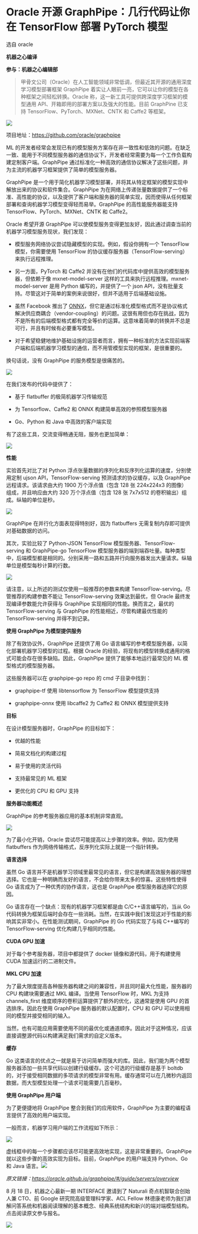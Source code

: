 # Oracle 开源 GraphPipe：几行代码让你在 TensorFlow 部署 PyTorch 模型

选自 oracle

**机器之心编译**

**参与：机器之心编辑部**

> 甲骨文公司（Oracle）在人工智能领域非常低调，但最近其开源的通用深度学习模型部署框架 GraphPipe 着实让人眼前一亮，它可以让你的模型在各种框架之间轻松转换。Oracle 称，这一新工具可提供跨深度学习框架的模型通用 API、开箱即用的部署方案以及强大的性能。目前 GraphPine 已支持 TensorFlow、PyTorch、MXNet、CNTK 和 Caffe2 等框架。

![](img/7d45fa86b7ab3aa6458d9519efe9a06c-fs8.png)

项目地址：https://github.com/oracle/graphpipe

ML 的开发者经常会发现已有的模型服务方案存在非一致性和低效的问题。在缺乏一致、能用于不同模型服务器的通信协议下，开发者经常需要为每一个工作负载构建定制客户端。GraphPipe 通过标准化一种高效的通信协议解决了这些问题，并为主流的机器学习框架提供了简单的模型服务器。

GraphPipe 是一个用于简化机器学习模型部署，并将其从特定框架的模型实现中解放出来的协议和软件集合。GraphPipe 为在网络上传递张量数据提供了一个标准、高性能的协议，以及提供了客户端和服务器的简单实现，因而使得从任何框架部署和查询机器学习模型变得轻而易举。GraphPipe 的高性能服务器能支持 TensorFlow、PyTorch、MXNet、CNTK 和 Caffe2。

Oracle 希望开源 GraphPipe 可以使模型服务变得更加友好，因此通过调查当前的机器学习模型服务现状，我们发现：

*   模型服务网络协议尝试隐藏模型的实现。例如，假设你拥有一个 TensorFlow 模型，你需要使用 TensorFlow 的协议缓存服务器（TensorFlow-serving）来执行远程推理。

*   另一方面，PyTorch 和 Caffe2 并没有在他们的代码库中提供高效的模型服务器，但依赖于像 mxnet-model-server 这样的工具来执行远程推理。mxnet-model-server 是用 Python 编写的，并提供了一个 json API，没有批量支持。尽管这对于简单的案例来说很好，但并不适用于后端基础设施。

*   虽然 Facebook 推出了 [ONNX](https://mp.weixin.qq.com/s?__biz=MzA3MzI4MjgzMw==&mid=2650730662&idx=3&sn=361e9d109d2ae1da77caada746502c5a&scene=21#wechat_redirect)，但它是通过标准化模型格式而不是协议格式解决供应商耦合（vendor-coupling）的问题。这很有用但也存在挑战，因为不是所有的后端模型格式都有完全等价的运算。这意味着简单的转换并不总是可行，并且有时候有必要重写模型。

*   对于希望稳健地维护基础设施的运营者而言，拥有一种标准的方法实现前端客户端和后端机器学习模型的通信，而不用管模型实现的框架，是很重要的。

换句话说，没有 GraphPipe 的服务模型是很痛苦的。

![](img/f51ec8109720bea15640b3cb61d6bbdc-fs8.png)

在我们发布的代码中提供了：

*   基于 flatbuffer 的极简机器学习传输规范

*   为 Tensorflow、Caffe2 和 ONNX 构建简单高效的参照模型服务器

*   Go、Python 和 Java 中高效的客户端实现

有了这些工具，交流变得畅通无阻，服务也更加简单：

![](img/2e6a9174729032eedb3e451ab7e5c398-fs8.png)

**性能** 

实验首先对比了对 Python 浮点张量数据的序列化和反序列化运算的速度，分别使用定制 ujson API，TensorFlow-serving 预测请求的协议缓存，以及 GraphPipe 远程请求。该请求由大约 1900 万个浮点值（包含 128 张 224x224x3 的图像）组成，并且响应由大约 320 万个浮点值（包含 128 张 7x7x512 的卷积输出）组成。纵轴的单位是秒。

![](img/6e677b24783b2a00844060000166d8d2-fs8.png)

GraphPipe 在并行化方面表现得特别好，因为 flatbuffers 无需复制内存即可提供对基础数据的访问。

其次，实验比较了 Python-JSON TensorFlow 模型服务器、TensorFlow-serving 和 GraphPipe-go TensorFlow 模型服务器的端到端吞吐量。每种类型中，后端模型都是相同的。分别采用一路和五路并行向服务器发出大量请求。纵轴单位是模型每秒计算的行数。

![](img/11f76ae332406fed473076b5034a31cb-fs8.png)

请注意，以上所述的测试仅使用一般推荐的参数来构建 TensorFlow-serving。尽管推荐的构建参数不能让 TensorFlow-serving 效果达到最优，但 Oracle 最终发现编译参数能允许获得与 GraphPipe 实现相同的性能。换而言之，最优的 TensorFlow-serving 与 GraphPipe 的性能相近，尽管构建最优性能的 TensorFlow-serving 并得不到记录。

**使用 GraphPipe 为模型提供服务**

除了有效协议外，GraphPipe 还提供了用 Go 语言编写的参考模型服务器，以简化部署机器学习模型的过程。根据 Oracle 的经验，将现有的模型转换成通用的格式可能会存在很多缺陷。因此，GraphPipe 提供了能够本地运行最常见的 ML 模型格式的模型服务器。

这些服务器可以在 graphpipe-go repo 的 cmd 子目录中找到：

*   graphpipe-tf 使用 libtensorflow 为 TensorFlow 模型提供支持

*   graphpipe-onnx 使用 libcaffe2 为 Caffe2 和 ONNX 模型提供支持

**目标**

在设计模型服务器时，GraphPipe 的目标如下：

*   优越的性能

*   简易文档化的构建过程

*   易于使用的灵活代码

*   支持最常见的 ML 框架

*   更优化的 CPU 和 GPU 支持

**服务器功能概述**

GraphPipe 的参考服务器应用的基本机制非常直观。

![](img/a40d3f49024ec035ed708a1dd28cc80d-fs8.png)

为了最小化开销，Oracle 尝试尽可能提高以上步骤的效率。例如，因为使用 flatbuffers 作为网络传输格式，反序列化实际上就是一个指针转换。

**语言选择**

虽然 Go 语言并不是机器学习领域里最常见的语言，但它是构建高效服务器的理想选择。它也是一种明确而友好的语言，不会给你带来太多的惊喜。这些特性使得 Go 语言成为了一种优秀的协作语言，这也是 GraphPipe 模型服务器选择它的原因。

Go 语言存在一个缺点：现有的机器学习框架都是由 C/C++语言编写的，当从 Go 代码转换为框架后端时会存在一些消耗。当然，在实践中我们发现这对于性能的影响其实非常小。在性能测试期间，GraphPipe 的 Go 代码实现了与纯 C++编写的 TensorFlow-serving 优化构建几乎相同的性能。

**CUDA GPU 加速**

对于每个参考服务器，项目中都提供了 docker 镜像和源代码，用于构建使用 CUDA 加速运行的二进制文件。

**MKL CPU 加速** 

为了最大限度提高各种服务器构建之间的兼容性，并且同时最大化性能，服务器的 CPU 构建块需要通过 MKL 编译。当使用 TensorFlow 时，MKL 为支持 channels_first 维度顺序的卷积运算提供了额外的优化，这通常是使用 GPU 的首选排序。因此在使用 GraphPipe 服务器的默认配置时，CPU 和 GPU 可以使用相同的模型并接受相同的输入。

当然，也有可能应用需要使用不同的最优化或通道顺序。因此对于这种情况，应该直接调整源代码以构建满足我们需求的自定义版本。

**缓存**

Go 这类语言的优点之一就是易于访问简单而强大的库。因此，我们能为两个模型服务器添加一些共享代码以创建行级缓存。这个可选的行级缓存是基于 boltdb 的，对于接受相同数据的多项请求的模型非常有用。缓存通常可以在几微秒内返回数据，而大型模型处理一个请求可能需要几百毫秒。

**使用 GraphPipe 用户端**

为了更便捷地将 GraphPipe 整合到我们的应用软件，GraphPipe 为主要的编程语言提供了高效的用户端实现。

一般而言，机器学习用户端的工作流程如下所示：

![](img/1e63c550584a28a94a1847ed4fd0e513-fs8.png)

虚线框中的每一个步骤都应该尽可能更高效地实现，这是非常重要的。GraphPipe 就以这些步骤的高效实现为目标。目前，GraphPipe 的用户端支持 Python、Go 和 Java 语言。*![](img/2d1c94eb4a4ba15f356c96c72092e02b-fs8.png)*

*原文链接：https://oracle.github.io/graphpipe/#/guide/servers/overview*

8 月 18 日，机器之心最新一期 INTERFACE 邀请到了 Naturali 奇点机智联合创始人兼 CTO、前 Google 研究院高级管理科学家、ACL Fellow 林德康老师为我们讲解问答系统和机器阅读理解的基本概念、经典系统结构和新兴的端对端模型结构。点击阅读原文参与报名。

![](img/ce34df4cee945c74a0b55bb7d91e385e-fs8.png)